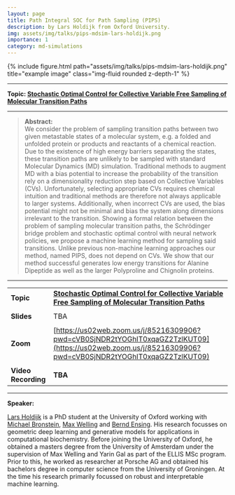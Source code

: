```yaml
---
layout: page
title: Path Integral SOC for Path Sampling (PIPS)
description: by Lars Holdijk from Oxford University.
img: assets/img/talks/pips-mdsim-lars-holdijk.png
importance: 1
category: md-simulations
---
```




<div class="row">
    <div class="col-sm mt-3 mt-md-0">
        {% include figure.html path="assets/img/talks/pips-mdsim-lars-holdijk.png" title="example image" class="img-fluid rounded z-depth-1" %}
    </div>
</div>
<hr>

**Topic:   [Stochastic Optimal Control for Collective Variable Free Sampling of Molecular Transition Paths](https://arxiv.org/abs/2207.02149)**




<hr>

> **Abstract:**  
> We consider the problem of sampling transition paths between two given metastable states of a molecular system, e.g. a folded and unfolded protein or products and reactants of a chemical reaction. Due to the existence of high energy barriers separating the states, these transition paths are unlikely to be sampled with standard Molecular Dynamics (MD) simulation. Traditional methods to augment MD with a bias potential to increase the probability of the transition rely on a dimensionality reduction step based on Collective Variables (CVs). Unfortunately, selecting appropriate CVs requires chemical intuition and traditional methods are therefore not always applicable to larger systems. Additionally, when incorrect CVs are used, the bias potential might not be minimal and bias the system along dimensions irrelevant to the transition. Showing a formal relation between the problem of sampling molecular transition paths, the Schrödinger bridge problem and stochastic optimal control with neural network policies, we propose a machine learning method for sampling said transitions. Unlike previous non-machine learning approaches our method, named PIPS, does not depend on CVs. We show that our method successful generates low energy transitions for Alanine Dipeptide as well as the larger Polyproline and Chignolin proteins.

<hr>

|                     |                                                              |
| ------------------- | ------------------------------------------------------------ |
| **Topic**           | **[Stochastic Optimal Control for Collective Variable Free Sampling of Molecular Transition Paths](https://arxiv.org/abs/2207.02149)** |
|                     |                                                              |
| **Slides**          | TBA                                                          |
|                     |                                                              |
| **Zoom**            | [https://us02web.zoom.us/j/85216309906?pwd=cVB0SjNDR2tYOGhIT0xqaGZ2TzlKUT09](https://us02web.zoom.us/j/85216309906?pwd=cVB0SjNDR2tYOGhIT0xqaGZ2TzlKUT09) |
|                     |                                                              |
| **Video Recording** | **TBA**                                                      |

<hr>

**Speaker:**

[Lars Holdijk](https://www.larsholdijk.com) is a PhD student at the University of Oxford working with [Michael Bronstein](https://www.cs.ox.ac.uk/people/michael.bronstein/), [Max Welling](https://staff.fnwi.uva.nl/m.welling/) and [Bernd Ensing](https://www.uva.nl/en/profile/e/n/b.ensing/b.ensing.html). His research focusses on geometric deep learning and generative models for applications in computational biochemistry. Before joining the University of Oxford, he obtained a masters degree from the University of Amsterdam under the supervision of Max Welling and Yarin Gal as part of the ELLIS MSc program. Prior to this, he worked as researcher at Porsche AG and obtained his bachelors degree in computer science from the University of Groningen. At the time his research primarily focussed on robust and interpretable machine learning.
